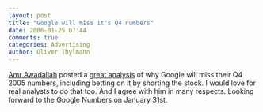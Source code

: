 ```yaml
---
layout: post
title: "Google will miss it's Q4 numbers"
date: 2006-01-25 07:44
comments: true
categories: Advertising
author: Oliver Thylmann
---
```






[Amr Awadallah](http://www.awadallah.com/blog/) posted a [great analysis](http://www.awadallah.com/blog/?p=19) of why Google will miss their Q4 2005 numbers, including betting on it by shorting the stock. I would love for real analysts to do that too. And I agree with him in many respects. Looking forward to the Google Numbers on January 31st.







